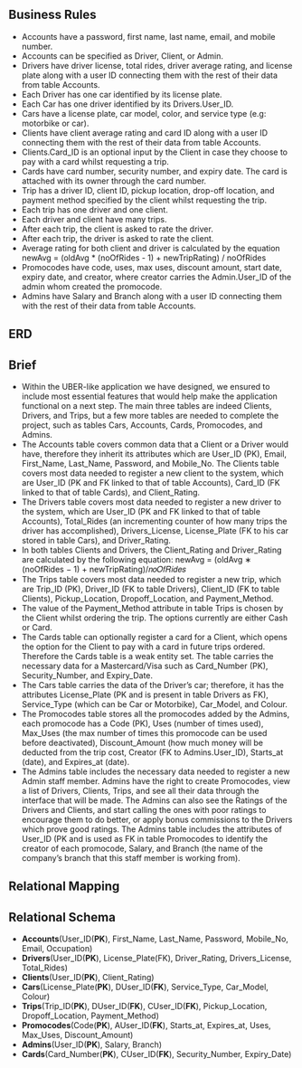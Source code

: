 
## Business Rules 
 - Accounts have a password, first name, last name, email, and mobile number. 
 -  Accounts can be specified as Driver, Client, or Admin. 
 -  Drivers have driver license, total rides, driver average rating, and license plate along with a user ID connecting them with the rest of their data from table Accounts. 
 -  Each Driver has one car identified by its license plate. 
 -  Each Car has one driver identified by its Drivers.User_ID. 
 -  Cars have a license plate, car model, color, and service type (e.g: motorbike or car). 
 -  Clients have client average rating and card ID along with a user ID connecting them with the rest of their data from table Accounts. 
 -  Clients.Card_ID is an optional input by the Client in case they choose to pay with a card whilst requesting a trip. 
 -  Cards have card number, security number, and expiry date. The card is attached with its owner through the card number. 
 - Trip has a driver ID, client ID, pickup location, drop-off location, and payment method specified by the client whilst requesting the trip. 
 -  Each trip has one driver and one client. 
 -  Each driver and client have many trips. 
 -  After each trip, the client is asked to rate the driver. 
 -  After each trip, the driver is asked to rate the client. 
 -  Average rating for both client and driver is calculated by the equation newAvg = (oldAvg * (noOfRides - 1) + newTripRating) / noOfRides 
 -  Promocodes have code, uses, max uses, discount amount, start date, expiry date, and creator, where creator carries the Admin.User_ID of the admin whom created the promocode. 
 -  Admins have Salary and Branch along with a user ID connecting them with the rest of their data from table Accounts.
## ERD
## Brief
- Within the UBER-like application we have designed, we ensured to include most essential features that would help make the application functional on a next step. 
The main three tables are indeed Clients, Drivers, and Trips, but a few more tables are needed to complete the project, such as tables Cars, Accounts, Cards, Promocodes, and Admins. 
- The Accounts table covers common data that a Client or a Driver would have, therefore they inherit its attributes which are User_ID (PK), Email, First_Name, Last_Name, Password, and Mobile_No. The Clients table covers most data needed to register a new client to the system, which are User_ID (PK and FK linked to that of table Accounts), Card_ID (FK linked to that of table Cards), and Client_Rating. 
- The Drivers table covers most data needed to register a new driver to the system, which are User_ID (PK and FK linked to that of table Accounts), Total_Rides (an incrementing counter of how many trips the driver has accomplished), Drivers_License, License_Plate (FK to his car stored in table Cars), and Driver_Rating. 
- In both tables Clients and Drivers, the Client_Rating and Driver_Rating are calculated by the following equation: newAvg = (oldAvg ∗ (noOfRides − 1) + newTripRating)/𝑛𝑜𝑂𝑓𝑅𝑖𝑑𝑒𝑠 
- The Trips table covers most data needed to register a new trip, which are Trip_ID (PK), Driver_ID (FK to table Drivers), Client_ID (FK to table Clients), Pickup_Location, Dropoff_Location, and Payment_Method. 
- The value of the Payment_Method attribute in table Trips is chosen by the Client whilst ordering the trip. The options currently are either Cash or Card. 
- The Cards table can optionally register a card for a Client, which opens the option for the Client to pay with a card in future trips ordered. Therefore the Cards table is a weak entity set. The table carries the necessary data for a Mastercard/Visa such as Card_Number (PK), Security_Number, and Expiry_Date. 
- The Cars table carries the data of the Driver’s car; therefore, it has the attributes License_Plate (PK and is present in table Drivers as FK), Service_Type (which can be Car or Motorbike), Car_Model, and Colour.  
- The Promocodes table stores all the promocodes added by the Admins, each promocode has a Code (PK), Uses (number of times used), Max_Uses (the max number of times this promocode can be used before deactivated), Discount_Amount (how much money will be deducted from the trip cost, Creator (FK to Admins.User_ID), Starts_at (date), and Expires_at (date). 
- The Admins table includes the necessary data needed to register a new Admin staff member. Admins have the right to create Promocodes, view a list of Drivers, Clients, Trips, and see all their data through the interface that will be made. The Admins can also see the Ratings of the Drivers and Clients, and start calling the ones with poor ratings to encourage them to do better, or apply bonus commissions to the Drivers which prove good ratings. The Admins table includes the attributes of User_ID (PK and is used as FK in table Promocodes to identify the creator of each promocode, Salary, and Branch (the name of the company’s branch that this staff member is working from).
## Relational Mapping
## Relational Schema
 - **Accounts**(User_ID(**PK**), First_Name, Last_Name, Password, Mobile_No, Email, Occupation)
 - **Drivers**(User_ID(**PK**), License_Plate(FK), Driver_Rating, Drivers_License, Total_Rides)
 - **Clients**(User_ID(**PK**), Client_Rating)
- **Cars**(License_Plate(**PK**), DUser_ID(**FK**), Service_Type, Car_Model, Colour) 
- **Trips**(Trip_ID(**PK**), DUser_ID(**FK**), CUser_ID(**FK**), Pickup_Location, Dropoff_Location, Payment_Method) 
- **Promocodes**(Code(**PK**), AUser_ID(**FK**), Starts_at, Expires_at, Uses, Max_Uses, Discount_Amount) 
- **Admins**(User_ID(**PK**), Salary, Branch) 
- **Cards**(Card_Number(**PK**), CUser_ID(**FK**), Security_Number, Expiry_Date)
